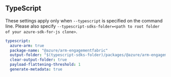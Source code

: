 ## TypeScript

These settings apply only when `--typescript` is specified on the command line.
Please also specify `--typescript-sdks-folder=<path to root folder of your azure-sdk-for-js clone>`.

``` yaml $(typescript)
typescript:
  azure-arm: true
  package-name: "@azure/arm-engagementfabric"
  output-folder: "$(typescript-sdks-folder)/packages/@azure/arm-engagementfabric"
  clear-output-folder: true
  payload-flattening-threshold: 1
  generate-metadata: true
```
